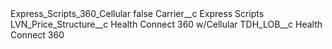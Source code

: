 <?xml version="1.0" encoding="UTF-8"?>
<CustomMetadata xmlns="http://soap.sforce.com/2006/04/metadata" xmlns:xsi="http://www.w3.org/2001/XMLSchema-instance" xmlns:xsd="http://www.w3.org/2001/XMLSchema">
    <label>Express_Scripts_360_Cellular</label>
    <protected>false</protected>
    <values>
        <field>Carrier__c</field>
        <value xsi:type="xsd:string">Express Scripts</value>
    </values>
    <values>
        <field>LVN_Price_Structure__c</field>
        <value xsi:type="xsd:string">Health Connect 360 w/Cellular</value>
    </values>
    <values>
        <field>TDH_LOB__c</field>
        <value xsi:type="xsd:string">Health Connect 360</value>
    </values>
</CustomMetadata>

